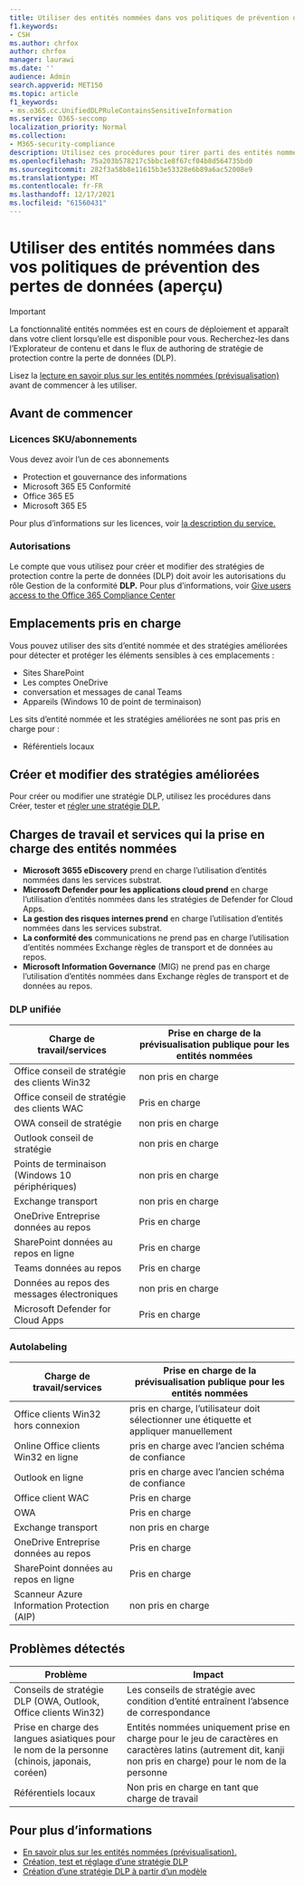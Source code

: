 ```yaml
---
title: Utiliser des entités nommées dans vos politiques de prévention des pertes de données (aperçu)
f1.keywords:
- CSH
ms.author: chrfox
author: chrfox
manager: laurawi
ms.date: ''
audience: Admin
search.appverid: MET150
ms.topic: article
f1_keywords:
- ms.o365.cc.UnifiedDLPRuleContainsSensitiveInformation
ms.service: O365-seccomp
localization_priority: Normal
ms.collection:
- M365-security-compliance
description: Utilisez ces procédures pour tirer parti des entités nommées dans vos stratégies de protection contre la perte de données
ms.openlocfilehash: 75a203b578217c5bbc1e8f67cf04b8d564735bd0
ms.sourcegitcommit: 282f3a58b8e11615b3e53328e6b89a6ac52008e9
ms.translationtype: MT
ms.contentlocale: fr-FR
ms.lasthandoff: 12/17/2021
ms.locfileid: "61560431"
---
```

# <a name="use-named-entities-in-your-data-loss-prevention-policies-preview"></a>Utiliser des entités nommées dans vos politiques de prévention des pertes de données (aperçu)

> [!IMPORTANT]
> La fonctionnalité entités nommées est en cours de déploiement et apparaît dans votre client lorsqu’elle est disponible pour vous. Recherchez-les dans l’Explorateur de contenu et dans le flux de authoring de stratégie de protection contre la perte de données (DLP). 

Lisez la [lecture en savoir plus sur les entités nommées (prévisualisation)](named-entities-learn.md) avant de commencer à les utiliser.

## <a name="before-you-begin"></a>Avant de commencer

### <a name="skusubscriptions-licensing"></a>Licences SKU/abonnements

Vous devez avoir l’un de ces abonnements

- Protection et gouvernance des informations
- Microsoft 365 E5 Conformité
- Office 365 E5
- Microsoft 365 E5

Pour plus d’informations sur les licences, voir [la description du service.](/office365/servicedescriptions/microsoft-365-service-descriptions/microsoft-365-tenantlevel-services-licensing-guidance/microsoft-365-security-compliance-licensing-guidance#information-protection-data-classification-analytics-overview-content--activity-explorer)

### <a name="permissions"></a>Autorisations

Le compte que vous utilisez pour créer et modifier des stratégies de protection contre la perte de données (DLP) doit avoir les autorisations du rôle Gestion de la conformité **DLP.** Pour plus d’informations, voir [Give users access to the Office 365 Compliance Center](../security/office-365-security/grant-access-to-the-security-and-compliance-center.md)


## <a name="supported-locations"></a>Emplacements pris en charge

Vous pouvez utiliser des sits d’entité nommée et des stratégies améliorées pour détecter et protéger les éléments sensibles à ces emplacements :

- Sites SharePoint
- Les comptes OneDrive
- conversation et messages de canal Teams
- Appareils (Windows 10 de point de terminaison)

Les sits d’entité nommée et les stratégies améliorées ne sont pas pris en charge pour :


- Référentiels locaux

## <a name="create-and-edit-enhanced-policies"></a>Créer et modifier des stratégies améliorées

Pour créer ou modifier une stratégie DLP, utilisez les procédures dans Créer, tester et [régler une stratégie DLP.](create-test-tune-dlp-policy.md)

## <a name="workloads-and-services-that-support-named-entities"></a>Charges de travail et services qui la prise en charge des entités nommées


- **Microsoft 3655 eDiscovery** prend en charge l’utilisation d’entités nommées dans les services substrat.
- **Microsoft Defender pour les applications cloud prend** en charge l’utilisation d’entités nommées dans les stratégies de Defender for Cloud Apps.
- **La gestion des risques internes prend** en charge l’utilisation d’entités nommées dans les services substrat.
- **La conformité des** communications ne prend pas en charge l’utilisation d’entités nommées Exchange règles de transport et de données au repos.
- **Microsoft Information Governance** (MIG) ne prend pas en charge l’utilisation d’entités nommées dans Exchange règles de transport et de données au repos.
 
### <a name="unified-dlp"></a>DLP unifiée

|Charge de travail/services  |Prise en charge de la prévisualisation publique pour les entités nommées  |
|---------|---------|
|Office conseil de stratégie des clients Win32    |non pris en charge  |
|Office conseil de stratégie des clients WAC    |Pris en charge         |
|OWA conseil de stratégie     |non pris en charge         |
|Outlook conseil de stratégie     |non pris en charge |
|Points de terminaison (Windows 10 périphériques)     |non pris en charge  |
|Exchange transport     |non pris en charge |
|OneDrive Entreprise données au repos     |Pris en charge         |
|SharePoint données au repos en ligne     |Pris en charge         |
|Teams données au repos     |Pris en charge         |
|Données au repos des messages électroniques     |non pris en charge         |
|Microsoft Defender for Cloud Apps     |Pris en charge         |

### <a name="autolabeling"></a>Autolabeling

|Charge de travail/services |Prise en charge de la prévisualisation publique pour les entités nommées  |
|---------|---------|
|Office clients Win32 hors connexion   |pris en charge, l’utilisateur doit sélectionner une étiquette et appliquer manuellement |
|Online Office clients Win32 en ligne|pris en charge avec l’ancien schéma de confiance |
|Outlook en ligne   |pris en charge avec l’ancien schéma de confiance  |
|Office client WAC     |Pris en charge |
|OWA     |Pris en charge |
|Exchange transport     |non pris en charge |
|OneDrive Entreprise données au repos     |Pris en charge |
|SharePoint données au repos en ligne|Pris en charge|
|Scanneur Azure Information Protection (AIP)|non pris en charge|

## <a name="known-issues"></a>Problèmes détectés

|Problème  |Impact  |
|---------|---------|
|Conseils de stratégie DLP (OWA, Outlook, Office clients Win32)     |   Les conseils de stratégie avec condition d’entité entraînent l’absence de correspondance      |
| Prise en charge des langues asiatiques pour le nom de la personne (chinois, japonais, coréen)    | Entités nommées uniquement prise en charge pour le jeu de caractères en caractères latins (autrement dit, kanji non pris en charge) pour le nom de la personne        |
|Référentiels locaux    | Non pris en charge en tant que charge de travail|

<!--|Devices workload (Endpoint)     | Not supported as a workload – authoring policy with named entities will not be allowed        |-->

## <a name="for-further-information"></a>Pour plus d’informations
<!-- - [Sensitive information type entity definitions](sensitive-information-type-entity-definitions.md)-->
- [En savoir plus sur les entités nommées (prévisualisation).](named-entities-learn.md)
- [Création, test et réglage d’une stratégie DLP](create-test-tune-dlp-policy.md)
- [Création d’une stratégie DLP à partir d’un modèle](create-a-dlp-policy-from-a-template.md)
